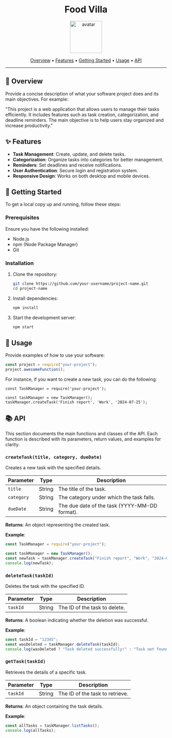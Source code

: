 <div align="center">
    
  # Food Villa
  
  <img src="https://api.dicebear.com/9.x/icons/svg?seed=Midnight&backgroundColor[]&icon=lightbulb" height="100" alt="avatar" />
  
  [Overview](#🎯-overview) •
  [Features](#✨-features) •
  [Getting Started](#🚀-getting-started) •
  [Usage](#📘-usage) •
  [API](#📚-api)
  
  </div>
  
  ---
  
  ## 🎯 Overview
  
  Provide a concise description of what your software project does and its main objectives. For example:
  
  "This project is a web application that allows users to manage their tasks efficiently. It includes features such as task creation, categorization, and deadline reminders. The main objective is to help users stay organized and increase productivity."
  
  ## ✨ Features
  
  - **Task Management**: Create, update, and delete tasks.
  - **Categorization**: Organize tasks into categories for better management.
  - **Reminders**: Set deadlines and receive notifications.
  - **User Authentication**: Secure login and registration system.
  - **Responsive Design**: Works on both desktop and mobile devices.
  
  ## 🚀 Getting Started
  
  To get a local copy up and running, follow these steps:
  
  ### Prerequisites
  
  Ensure you have the following installed:
  
  - Node.js
  - npm (Node Package Manager)
  - Git
  
  ### Installation
  
  1. Clone the repository:
  
     ```bash
     git clone https://github.com/your-username/project-name.git
     cd project-name
     ```
  
  2. Install dependencies:
  
     ```bash
     npm install
     ```
  
  3. Start the development server:
     ```bash
     npm start
     ```
  
  ## 📘 Usage
  
  Provide examples of how to use your software:
  
  ```javascript
  const project = require("your-project");
  project.awesomeFunction();
  ```
  
  For instance, if you want to create a new task, you can do the following:
  
  ```
  const TaskManager = require('your-project');
  
  const taskManager = new TaskManager();
  taskManager.createTask('Finish report', 'Work', '2024-07-25');
  ```
  
  ## 📚 API
  
  This section documents the main functions and classes of the API. Each function is described with its parameters, return values, and examples for clarity.
  
  ### `createTask(title, category, dueDate)`
  
  Creates a new task with the specified details.
  
  | Parameter  | Type   | Description                                   |
  | ---------- | ------ | --------------------------------------------- |
  | `title`    | String | The title of the task.                        |
  | `category` | String | The category under which the task falls.      |
  | `dueDate`  | String | The due date of the task (YYYY-MM-DD format). |
  
  **Returns**: An object representing the created task.
  
  **Example**:
  
  ```javascript
  const TaskManager = require("your-project");
  
  const taskManager = new TaskManager();
  const newTask = taskManager.createTask("Finish report", "Work", "2024-07-25");
  console.log(newTask);
  ```
  
  ### `deleteTask(taskId)`
  
  Deletes the task with the specified ID.
  
  | Parameter | Type   | Description                   |
  | --------- | ------ | ----------------------------- |
  | `taskId`  | String | The ID of the task to delete. |
  
  **Returns**: A boolean indicating whether the deletion was successful.
  
  **Example**:
  
  ```javascript
  const taskId = "12345";
  const wasDeleted = taskManager.deleteTask(taskId);
  console.log(wasDeleted ? "Task deleted successfully!" : "Task not found.");
  ```
  
  ### `getTask(taskId)`
  
  Retrieves the details of a specific task.
  
  | Parameter | Type   | Description                     |
  | --------- | ------ | ------------------------------- |
  | `taskId`  | String | The ID of the task to retrieve. |
  
  **Returns**: An object containing the task details.
  
  **Example**:
  
  ```javascript
  const allTasks = taskManager.listTasks();
  console.log(allTasks);
  ```
  
